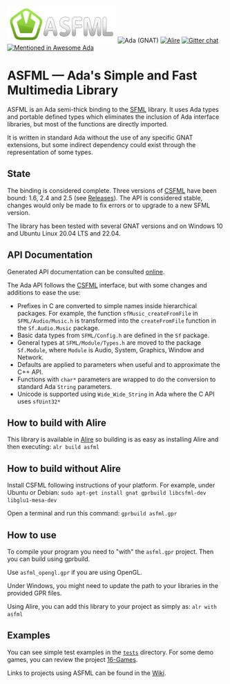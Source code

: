 [![ASFML logo](images/ASFML_Logo.png)](https://www.sfml-dev.org)
![Ada (GNAT)](https://github.com/mgrojo/ASFML/workflows/Ada%20(GNAT)/badge.svg)
[![Alire](https://img.shields.io/endpoint?url=https://alire.ada.dev/badges/asfml.json)](https://alire.ada.dev/crates/asfml.html)
[![Gitter chat](https://badges.gitter.im/gitterHQ/gitter.png)](https://gitter.im/ada-lang/Lobby)
[![Mentioned in Awesome Ada](https://awesome.re/mentioned-badge.svg)](https://github.com/ohenley/awesome-ada)

# ASFML — Ada's Simple and Fast Multimedia Library

ASFML is an Ada semi-thick binding to the [SFML](https://www.sfml-dev.org/)
library. It uses Ada types and portable defined types which eliminates the inclusion of Ada interface libraries, but most of the functions are directly imported.

It is written in standard Ada without the use of any specific GNAT extensions, but some indirect dependency could exist through the representation of some types.

## State

The binding is considered complete. Three versions of [CSFML](https://github.com/SFML/CSFML)
 have been bound: 1.6, 2.4 and 2.5 (see [Releases](https://github.com/mgrojo/ASFML/releases/)). The API is considered stable, changes would only be made to fix errors or to upgrade to a new SFML version.

The library has been tested with several GNAT versions and on Windows 10 and Ubuntu Linux 20.04 LTS and 22.04.

## API Documentation

Generated API documentation can be consulted [online](https://mgrojo.github.io/ASFML/doc/).

The Ada API follows the [CSFML](https://26.customprotocol.com/csfml/index.htm) interface, but
with some changes and additions to ease the use:
* Prefixes in C are converted to simple names inside hierarchical packages. For example, the
function `sfMusic_createFromFile` in `SFML/Audio/Music.h` is transformed into the `createFromFile`
function in the `Sf.Audio.Music` package.
* Basic data types from `SFML/Config.h` are defined in the `Sf` package.
* General types at `SFML/Module/Types.h` are moved to the package `Sf.Module`, where `Module`
is Audio, System, Graphics, Window and Network.
* Defaults are applied to parameters when useful and to approximate the C++ API.
* Functions with `char*` parameters are wrapped to do the conversion to standard Ada `String`
  parameters.
* Unicode is supported using `Wide_Wide_String` in Ada where the C API uses `sfUint32*`

## How to build with Alire

This library is available in [Alire](https://alire.ada.dev/) so building is as easy as installing Alire and then executing:
`alr build asfml`

## How to build without Alire

Install CSFML following instructions of your platform. For example, under Ubuntu or Debian:
`sudo apt-get install gnat gprbuild libcsfml-dev libglu1-mesa-dev`

Open a terminal and run this command:
`gprbuild asfml.gpr`

## How to use

To compile your program you need to "with" the `asfml.gpr` project. Then
you can build using gprbuild.

Use `asfml_opengl.gpr` if you are using OpenGL.

Under Windows, you might need to update the path to your libraries in the
provided GPR files.

Using Alire, you can add this library to your project as simply as:
`alr with asfml`

## Examples
You can see simple test examples in the [`tests`](./tests/) directory. For some demo games,
you can review the project [16-Games](https://github.com/mgrojo/16-Games).

Links to projects using ASFML can be found in the
[Wiki](https://github.com/mgrojo/ASFML/wiki#list-of-projects-using-asfml).

